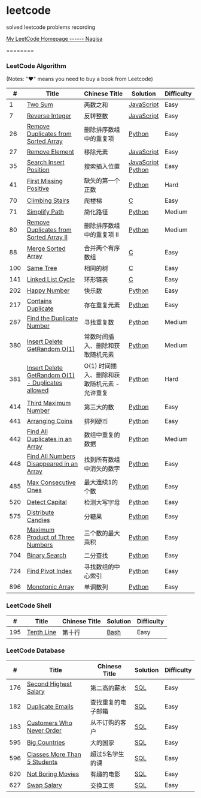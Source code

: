 # leetcode
solved leetcode problems recording

[My LeetCode Homepage ------ Nagisa](https://leetcode-cn.com/nagisa/)

========

### LeetCode Algorithm

(Notes: "&hearts;" means you need to buy a book from Leetcode)


| # | Title | Chinese Title | Solution | Difficulty | 
|---| ----- | ------------- | -------- | ---------- |
|1 | [Two Sum](https://leetcode-cn.com/problems/two-sum/description/) | 两数之和 | [JavaScript](./algorithm/javascript/TwoSum.js) | Easy |
|7 | [Reverse Integer](https://leetcode-cn.com/problems/reverse-integer/description/) | 反转整数 | [JavaScript](./algorithm/javascript/ReverseInteger.js) | Easy |
|26 | [Remove Duplicates from Sorted Array](https://leetcode-cn.com/problems/remove-duplicates-from-sorted-array/description/) | 删除排序数组中的重复项 | [Python](./algorithm/python/26-RemoveDuplicatesFromSortedArray.py) | Easy |
|27 | [Remove Element](https://leetcode-cn.com/problems/remove-element/description/) | 移除元素 | [JavaScript](./algorithm/javascript/RemoveElement.js) | Easy |
|35 | [Search Insert Position](https://leetcode-cn.com/problems/search-insert-position/description/) | 搜索插入位置 | [JavaScript](./algorithm/javascript/SearchInsertPosition.js)<br/>[Python](./algorithm/python/35-SearchInsertPosition.py) | Easy |
|41 | [First Missing Positive](https://leetcode-cn.com/problems/first-missing-positive/description/) | 缺失的第一个正数 | [Python](./algorithm/python/41-FirstMissingPositive.py) | Hard |
|70 | [Climbing Stairs](https://leetcode-cn.com/problems/climbing-stairs/description/) | 爬楼梯 | [C](./algorithm/c/70-ClimbingStairs.c) | Easy |
|71 | [Simplify Path](https://leetcode-cn.com/problems/simplify-path/description/) | 简化路径 | [Python](./algorithm/python/71-SimplifyPath.py) | Medium |
|80 | [Remove Duplicates from Sorted Array II](https://leetcode-cn.com/problems/remove-duplicates-from-sorted-array-ii/description/) | 删除排序数组中的重复项 II | [Python](./algorithm/python/80-RemoveDuplicatesFromSortedArrayII.py) | Medium |
|88 | [Merge Sorted Array](https://leetcode-cn.com/problems/merge-sorted-array/description/) | 合并两个有序数组 | [C](./algorithm/c/88-MergeSortedArray.c) | Easy |
|100 | [Same Tree](https://leetcode-cn.com/problems/same-tree/description/) | 相同的树 | [C](./algorithm/c/100-SameTree.c) | Easy |
|141 | [Linked List Cycle](https://leetcode-cn.com/problems/linked-list-cycle/description/) | 环形链表 | [C](./algorithm/c/141-LinkedListCycle.c) | Easy |
|202 | [Happy Number](https://leetcode-cn.com/problems/happy-number/description/) | 快乐数 | [Python](./algorithm/python/202-HappyNumber.py) | Easy |
|217 | [Contains Duplicate](https://leetcode-cn.com/problems/contains-duplicate/description/) | 存在重复元素 | [Python](./algorithm/python/217-ContainsDuplicate.py) | Easy |
|287 | [Find the Duplicate Number](https://leetcode-cn.com/problems/find-the-duplicate-number/description/) | 寻找重复数 | [Python](./algorithm/python/287-FindTheDuplicateNumber.py) | Medium |
|380 | [Insert Delete GetRandom O(1)](https://leetcode-cn.com/problems/insert-delete-getrandom-o1/description/) | 常数时间插入、删除和获取随机元素 | [Python](./algorithm/python/380-InsertDeleteGetRandomO1.py) | Medium |
|381 | [Insert Delete GetRandom O(1) - Duplicates allowed](https://leetcode-cn.com/problems/insert-delete-getrandom-o1-duplicates-allowed/description/) | O(1) 时间插入、删除和获取随机元素 - 允许重复 | [Python](./algorithm/python/381-InsertDeleteGetRandomO1-DuplicatesAllowed.py) | Hard |
|414 | [Third Maximum Number](https://leetcode-cn.com/problems/third-maximum-number/description/) | 第三大的数 | [Python](./algorithm/python/414-ThirdMaximumNumber.py) | Easy |
|441 | [Arranging Coins](https://leetcode-cn.com/problems/arranging-coins/description/) | 排列硬币 | [Python](./algorithm/python/441-ArrangingCoins.py) | Easy |
|442 | [Find All Duplicates in an Array](https://leetcode-cn.com/problems/find-all-duplicates-in-an-array/description/) | 数组中重复的数据 | [Python](./algorithm/python/442-FindAllDuplicatesInAnArray.py.py) | Medium |
|448 | [Find All Numbers Disappeared in an Array](https://leetcode-cn.com/problems/find-all-numbers-disappeared-in-an-array/description/) | 找到所有数组中消失的数字 | [Python](./algorithm/python/448-FindAllNumbersDisappearedInAnArray.py) | Easy |
|485 | [Max Consecutive Ones](https://leetcode-cn.com/problems/max-consecutive-ones/description/) | 最大连续1的个数 | [Python](./algorithm/python/485-MaxConsecutiveOnes.py) | Easy |
|520 | [Detect Capital](https://leetcode-cn.com/problems/detect-capital/description/) | 检测大写字母 | [Python](./algorithm/python/520-DetectCapital.py) | Easy |
|575 | [Distribute Candies](https://leetcode-cn.com/problems/distribute-candies/description/) | 分糖果 | [Python](./algorithm/python/575-DistributeCandies.py) | Easy |
|628 | [Maximum Product of Three Numbers](https://leetcode-cn.com/problems/maximum-product-of-three-numbers/description/) | 三个数的最大乘积 | [Python](./algorithm/python/628-MaximumProductofThreeNumbers.py) | Easy |
|704 | [Binary Search](https://leetcode-cn.com/problems/binary-search/description/) | 二分查找 | [Python](./algorithm/python/704-BinarySearch.py) | Easy |
|724 | [Find Pivot Index](https://leetcode-cn.com/problems/find-pivot-index/description/) | 寻找数组的中心索引 | [Python](./algorithm/python/724-FindPivotIndex.py) | Easy |
|896 | [Monotonic Array](https://leetcode-cn.com/problems/monotonic-array/description/) | 单调数列 | [Python](./algorithm/python/896-MonotonicArray.py) | Easy |


### LeetCode Shell


| # | Title | Chinese Title | Solution | Difficulty |
|---| ----- | ------------- | -------- | ---------- |
|195|[Tenth Line](https://leetcode-cn.com/problems/tenth-line/description/)| 第十行 | [Bash](./shell/195-TenthLine.sh) | Easy |


### LeetCode Database   

| # | Title | Chinese Title | Solution | Difficulty |
|---| ----- | ------------- | -------- | ---------- |
|176|[Second Highest Salary](https://leetcode-cn.com/problems/second-highest-salary/description/)| 第二高的薪水 | [SQL](./database/176-SecondHighestSalary.sql) | Easy |
|182|[Duplicate Emails](https://leetcode-cn.com/problems/duplicate-emails/description/)| 查找重复的电子邮箱 | [SQL](./database/182-DuplicateEmails.sql) | Easy |
|183|[Customers Who Never Order](https://leetcode-cn.com/problems/customers-who-never-order/description/)| 从不订购的客户 | [SQL](./database/183-CustomersWhoNeverOrder.sql) | Easy |
|595|[Big Countries](https://leetcode-cn.com/problems/big-countries/description/)| 大的国家 | [SQL](./database/595-BigCountries.sql) | Easy |
|596|[Classes More Than 5 Students](https://leetcode-cn.com/problems/classes-more-than-5-students/description/)| 超过5名学生的课 | [SQL](./database/596-ClassesMoreThan5Students.sql) | Easy |
|620|[Not Boring Movies](https://leetcode-cn.com/problems/not-boring-movies/description/)| 有趣的电影 | [SQL](./database/620-NotBoringMovies.sql) | Easy |
|627|[Swap Salary](https://leetcode-cn.com/problems/swap-salary/description/)| 交换工资 | [SQL](./database/627-SwapSalary.sql) | Easy |